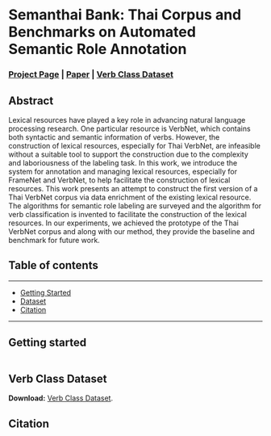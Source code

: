 # Semanthai Bank: Thai Corpus and Benchmarks on Automated Semantic Role Annotation

### [Project Page](https://sgulyano.github.io/semanthaibank) | [Paper]() | [Verb Class Dataset](https://sgulyano.github.io/semanthaibank/data/verb_class.json)


## Abstract

Lexical resources have played a key role in advancing natural language processing research. One particular resource is VerbNet, which contains both syntactic and semantic information of verbs. However, the construction of lexical resources, especially for Thai VerbNet, are infeasible without a suitable tool to support the construction due to the complexity and laboriousness of the labeling task. In this work, we introduce the system for annotation and managing lexical resources, especially for FrameNet and VerbNet, to help facilitate the construction of lexical resources. This work presents an attempt to construct the first version of a Thai VerbNet corpus via data enrichment of the existing lexical resource. The algorithms for semantic role labeling are surveyed and the algorithm for verb classification is invented to facilitate the construction of the lexical resources. In our experiments, we achieved the prototype of the Thai VerbNet corpus and along with our method, they provide the baseline and benchmark for future work.


## Table of contents
-----
  * [Getting Started](#getting-started)
  * [Dataset](#verb-class-dataset)
  * [Citation](#citation)
------


## Getting started

```shell
```


## Verb Class Dataset

**Download:**  [Verb Class Dataset](https://sgulyano.github.io/semanthaibank/data/verb_class.json). 


## Citation

```
```
